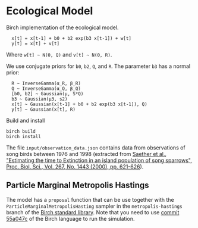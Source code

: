 # Ecological Model
Birch implementation of the ecological model.
```
  x[t] = x[t-1] + b0 + b2 exp(b3 x[t-1]) + w[t]
  y[t] = x[t] + v[t]
```
Where `w[t] ~ N(0, Q)` and `v[t] ~ N(0, R)`.

We use conjugate priors for `b0`, `b2`, `Q`, and `R`. The parameter `b3` has a
normal prior:
```
  R ~ InverseGamma(α_R, β_R)
  Q ~ InverseGamma(α_Q, β_Q)
  [b0, b2] ~ Gaussian(μ, S*Q)
  b3 ~ Gaussian(μ3, s2)
  x[t] ~ Gaussian(x[t-1] + b0 + b2 exp(b3 x[t-1]), Q)
  y[t] ~ Gaussian(x[t], R)
```

Build and install
```
birch build
birch install
```

The file `input/observation_data.json` contains data from observations of song
birds between 1976 and 1998 (extracted from [Saether et al., "Estimating the time to Extinction
in an island population of song sparrows", Proc. Biol. Sci., Vol. 267, No. 1443
(2000), pp. 621-626][2]).

## Particle Marginal Metropolis Hastings
The model has a `proposal` function that can be use together with the
`ParticleMarginalMetropolisHasting` sampler in the `metropolis-hastings` branch
of the [Birch standard library][1]. Note that you need to use [commit 55a047c][3] of the
Birch language to run the simulation.


[1]:https://github.com/lawmurray/Birch.Standard/tree/metropolis-hastings
[2]:https://www.jstor.org/stable/2665985
[3]:https://github.com/lawmurray/Birch/commit/55a047c6670c750c50b6bd55d832e7c04d4867b5
